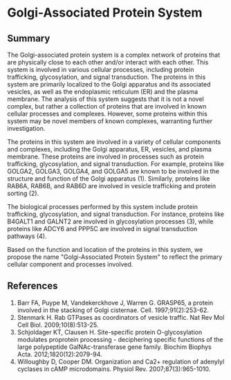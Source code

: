 # Golgi-Associated Protein System

## Summary

The Golgi-associated protein system is a complex network of proteins that are physically close to each other and/or interact with each other. This system is involved in various cellular processes, including protein trafficking, glycosylation, and signal transduction. The proteins in this system are primarily localized to the Golgi apparatus and its associated vesicles, as well as the endoplasmic reticulum (ER) and the plasma membrane. The analysis of this system suggests that it is not a novel complex, but rather a collection of proteins that are involved in known cellular processes and complexes. However, some proteins within this system may be novel members of known complexes, warranting further investigation.

The proteins in this system are involved in a variety of cellular components and complexes, including the Golgi apparatus, ER, vesicles, and plasma membrane. These proteins are involved in processes such as protein trafficking, glycosylation, and signal transduction. For example, proteins like GOLGA2, GOLGA3, GOLGA4, and GOLGA5 are known to be involved in the structure and function of the Golgi apparatus (1). Similarly, proteins like RAB6A, RAB6B, and RAB6D are involved in vesicle trafficking and protein sorting (2).

The biological processes performed by this system include protein trafficking, glycosylation, and signal transduction. For instance, proteins like B4GALT1 and GALNT2 are involved in glycosylation processes (3), while proteins like ADCY6 and PPP5C are involved in signal transduction pathways (4).

Based on the function and location of the proteins in this system, we propose the name "Golgi-Associated Protein System" to reflect the primary cellular component and processes involved.

## References

1. Barr FA, Puype M, Vandekerckhove J, Warren G. GRASP65, a protein involved in the stacking of Golgi cisternae. Cell. 1997;91(2):253-62.
2. Stenmark H. Rab GTPases as coordinators of vesicle traffic. Nat Rev Mol Cell Biol. 2009;10(8):513-25.
3. Schjoldager KT, Clausen H. Site-specific protein O-glycosylation modulates proprotein processing - deciphering specific functions of the large polypeptide GalNAc-transferase gene family. Biochim Biophys Acta. 2012;1820(12):2079-94.
4. Willoughby D, Cooper DM. Organization and Ca2+ regulation of adenylyl cyclases in cAMP microdomains. Physiol Rev. 2007;87(3):965-1010.
